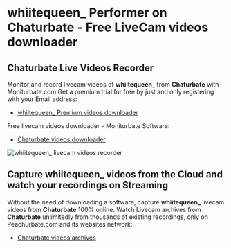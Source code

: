 # whiitequeen_ Performer on Chaturbate - Free LiveCam videos downloader

## Chaturbate Live Videos Recorder

Monitor and record livecam videos of **whiitequeen_** from **Chaturbate** with Moniturbate.com
Get a premium trial for free by just and only registering with your Email address:
* [whiitequeen_ Premium videos downloader](https://moniturbate.com/request-demo-licence-key.html)

Free livecam videos downloader - Moniturbate Software:
* [Chaturbate videos downloader](https://moniturbate.com/moniturbate-download-software.html)

![whiitequeen_ livecam videos recorder](https://peachurnet.com/templates/moniturbate-software.png)


## Capture whiitequeen_ videos from the Cloud and watch your recordings on Streaming

Without the need of downloading a software, capture **whiitequeen_** livecam videos from **Chaturbate** 100% online.
Watch Livecam archives from **Chaturbate** unlimitedly from thousands of existing recordings, only on Peachurbate.com and its websites network:
* [Chaturbate videos archives](https://peachurnet.com/)